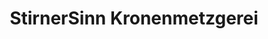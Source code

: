 ---
title: "StirnerSinn Kronenmetzgerei"
url: /ludwigsburg/stirnersinn-kronenmetzgerei/
shop: Metzgerei
---